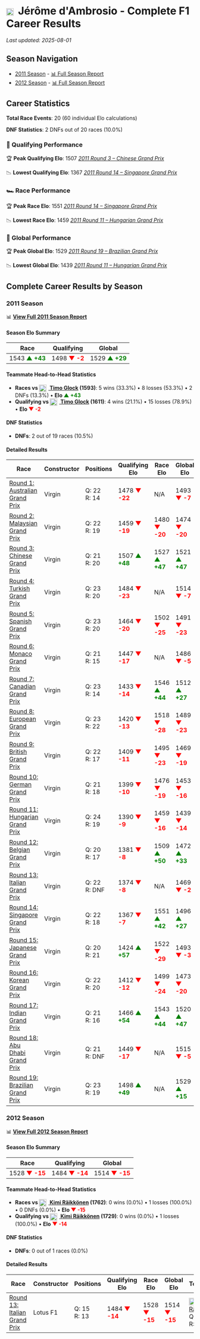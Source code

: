 # <img src="https://upload.wikimedia.org/wikipedia/commons/6/65/Flag_of_Belgium.svg" alt="Belgium" width="20" height="auto" style="vertical-align: middle; margin-right: 5px;" onerror="this.outerHTML='🇧🇪'; this.style.marginRight='5px';"/> Jérôme d'Ambrosio - Complete F1 Career Results

*Last updated: 2025-08-01*

## Season Navigation

- [2011 Season](#2011-season) - [📊 Full Season Report](../seasons/2011-season-report)
- [2012 Season](#2012-season) - [📊 Full Season Report](../seasons/2012-season-report)

## Career Statistics

**Total Race Events**: 20 (60 individual Elo calculations)

**DNF Statistics**: 2 DNFs out of 20 races (10.0%)

### 🏁 Qualifying Performance

🏆 **Peak Qualifying Elo**: 1507
   *[2011 Round 3 – Chinese Grand Prix](../seasons/2011-season-report#round-3-chinese-grand-prix)*

📉 **Lowest Qualifying Elo**: 1367
   *[2011 Round 14 – Singapore Grand Prix](../seasons/2011-season-report#round-14-singapore-grand-prix)*

### 🏎️ Race Performance

🏆 **Peak Race Elo**: 1551
   *[2011 Round 14 – Singapore Grand Prix](../seasons/2011-season-report#round-14-singapore-grand-prix)*

📉 **Lowest Race Elo**: 1459
   *[2011 Round 11 – Hungarian Grand Prix](../seasons/2011-season-report#round-11-hungarian-grand-prix)*

### 🌟 Global Performance

🏆 **Peak Global Elo**: 1529
   *[2011 Round 19 – Brazilian Grand Prix](../seasons/2011-season-report#round-19-brazilian-grand-prix)*

📉 **Lowest Global Elo**: 1439
   *[2011 Round 11 – Hungarian Grand Prix](../seasons/2011-season-report#round-11-hungarian-grand-prix)*


## Complete Career Results by Season

### 2011 Season

📊 **[View Full 2011 Season Report](../seasons/2011-season-report)**

#### Season Elo Summary

| Race | Qualifying | Global |
|------|------------|--------|
| 1543 **<span style="color: green;">▲ +43</span>** | 1498 **<span style="color: red;">▼ -2</span>** | 1529 **<span style="color: green;">▲ +29</span>** |

#### Teammate Head-to-Head Statistics

- **Races vs [<img src="https://upload.wikimedia.org/wikipedia/commons/b/ba/Flag_of_Germany.svg" alt="Germany" width="20" height="auto" style="vertical-align: middle; margin-right: 5px;" onerror="this.outerHTML='🇩🇪'; this.style.marginRight='5px';"/> Timo Glock](timo-glock) (1593)**: 5 wins (33.3%) • 8 losses (53.3%) • 2 DNFs (13.3%) • **Elo <span style="color: green;">▲ +43</span>**
- **Qualifying vs [<img src="https://upload.wikimedia.org/wikipedia/commons/b/ba/Flag_of_Germany.svg" alt="Germany" width="20" height="auto" style="vertical-align: middle; margin-right: 5px;" onerror="this.outerHTML='🇩🇪'; this.style.marginRight='5px';"/> Timo Glock](timo-glock) (1611)**: 4 wins (21.1%) • 15 losses (78.9%) • **Elo <span style="color: red;">▼ -2</span>**

#### DNF Statistics

- **DNFs**: 2 out of 19 races (10.5%)

#### Detailed Results

| Race | Constructor | Positions | Qualifying Elo | Race Elo | Global Elo | Teammate |
|------|-------------|-----------|----------------|----------|------------|----------|
| [Round 1: Australian Grand Prix](../seasons/2011-season-report#round-1-australian-grand-prix) | Virgin | Q: 22<br/>R: 14 | 1478 **<span style="color: red;">▼ -22</span>** | N/A | 1493 **<span style="color: red;">▼ -7</span>** | [<img src="https://upload.wikimedia.org/wikipedia/commons/b/ba/Flag_of_Germany.svg" alt="Germany" width="20" height="auto" style="vertical-align: middle; margin-right: 5px;" onerror="this.outerHTML='🇩🇪'; this.style.marginRight='5px';"/> Timo Glock](timo-glock)<br/>Q: 21<br/>R: DNF |
| [Round 2: Malaysian Grand Prix](../seasons/2011-season-report#round-2-malaysian-grand-prix) | Virgin | Q: 22<br/>R: 19 | 1459 **<span style="color: red;">▼ -19</span>** | 1480 **<span style="color: red;">▼ -20</span>** | 1474 **<span style="color: red;">▼ -20</span>** | [<img src="https://upload.wikimedia.org/wikipedia/commons/b/ba/Flag_of_Germany.svg" alt="Germany" width="20" height="auto" style="vertical-align: middle; margin-right: 5px;" onerror="this.outerHTML='🇩🇪'; this.style.marginRight='5px';"/> Timo Glock](timo-glock)<br/>Q: 21<br/>R: 16 |
| [Round 3: Chinese Grand Prix](../seasons/2011-season-report#round-3-chinese-grand-prix) | Virgin | Q: 21<br/>R: 20 | 1507 **<span style="color: green;">▲ +48</span>** | 1527 **<span style="color: green;">▲ +47</span>** | 1521 **<span style="color: green;">▲ +47</span>** | [<img src="https://upload.wikimedia.org/wikipedia/commons/b/ba/Flag_of_Germany.svg" alt="Germany" width="20" height="auto" style="vertical-align: middle; margin-right: 5px;" onerror="this.outerHTML='🇩🇪'; this.style.marginRight='5px';"/> Timo Glock](timo-glock)<br/>Q: 22<br/>R: 21 |
| [Round 4: Turkish Grand Prix](../seasons/2011-season-report#round-4-turkish-grand-prix) | Virgin | Q: 23<br/>R: 20 | 1484 **<span style="color: red;">▼ -23</span>** | N/A | 1514 **<span style="color: red;">▼ -7</span>** | [<img src="https://upload.wikimedia.org/wikipedia/commons/b/ba/Flag_of_Germany.svg" alt="Germany" width="20" height="auto" style="vertical-align: middle; margin-right: 5px;" onerror="this.outerHTML='🇩🇪'; this.style.marginRight='5px';"/> Timo Glock](timo-glock)<br/>Q: 21<br/>R: DNF |
| [Round 5: Spanish Grand Prix](../seasons/2011-season-report#round-5-spanish-grand-prix) | Virgin | Q: 23<br/>R: 20 | 1464 **<span style="color: red;">▼ -20</span>** | 1502 **<span style="color: red;">▼ -25</span>** | 1491 **<span style="color: red;">▼ -23</span>** | [<img src="https://upload.wikimedia.org/wikipedia/commons/b/ba/Flag_of_Germany.svg" alt="Germany" width="20" height="auto" style="vertical-align: middle; margin-right: 5px;" onerror="this.outerHTML='🇩🇪'; this.style.marginRight='5px';"/> Timo Glock](timo-glock)<br/>Q: 20<br/>R: 19 |
| [Round 6: Monaco Grand Prix](../seasons/2011-season-report#round-6-monaco-grand-prix) | Virgin | Q: 21<br/>R: 15 | 1447 **<span style="color: red;">▼ -17</span>** | N/A | 1486 **<span style="color: red;">▼ -5</span>** | [<img src="https://upload.wikimedia.org/wikipedia/commons/b/ba/Flag_of_Germany.svg" alt="Germany" width="20" height="auto" style="vertical-align: middle; margin-right: 5px;" onerror="this.outerHTML='🇩🇪'; this.style.marginRight='5px';"/> Timo Glock](timo-glock)<br/>Q: 20<br/>R: DNF |
| [Round 7: Canadian Grand Prix](../seasons/2011-season-report#round-7-canadian-grand-prix) | Virgin | Q: 23<br/>R: 14 | 1433 **<span style="color: red;">▼ -14</span>** | 1546 **<span style="color: green;">▲ +44</span>** | 1512 **<span style="color: green;">▲ +27</span>** | [<img src="https://upload.wikimedia.org/wikipedia/commons/b/ba/Flag_of_Germany.svg" alt="Germany" width="20" height="auto" style="vertical-align: middle; margin-right: 5px;" onerror="this.outerHTML='🇩🇪'; this.style.marginRight='5px';"/> Timo Glock](timo-glock)<br/>Q: 21<br/>R: 15 |
| [Round 8: European Grand Prix](../seasons/2011-season-report#round-8-european-grand-prix) | Virgin | Q: 23<br/>R: 22 | 1420 **<span style="color: red;">▼ -13</span>** | 1518 **<span style="color: red;">▼ -28</span>** | 1489 **<span style="color: red;">▼ -23</span>** | [<img src="https://upload.wikimedia.org/wikipedia/commons/b/ba/Flag_of_Germany.svg" alt="Germany" width="20" height="auto" style="vertical-align: middle; margin-right: 5px;" onerror="this.outerHTML='🇩🇪'; this.style.marginRight='5px';"/> Timo Glock](timo-glock)<br/>Q: 21<br/>R: 21 |
| [Round 9: British Grand Prix](../seasons/2011-season-report#round-9-british-grand-prix) | Virgin | Q: 22<br/>R: 17 | 1409 **<span style="color: red;">▼ -11</span>** | 1495 **<span style="color: red;">▼ -23</span>** | 1469 **<span style="color: red;">▼ -19</span>** | [<img src="https://upload.wikimedia.org/wikipedia/commons/b/ba/Flag_of_Germany.svg" alt="Germany" width="20" height="auto" style="vertical-align: middle; margin-right: 5px;" onerror="this.outerHTML='🇩🇪'; this.style.marginRight='5px';"/> Timo Glock](timo-glock)<br/>Q: 20<br/>R: 16 |
| [Round 10: German Grand Prix](../seasons/2011-season-report#round-10-german-grand-prix) | Virgin | Q: 21<br/>R: 18 | 1399 **<span style="color: red;">▼ -10</span>** | 1476 **<span style="color: red;">▼ -19</span>** | 1453 **<span style="color: red;">▼ -16</span>** | [<img src="https://upload.wikimedia.org/wikipedia/commons/b/ba/Flag_of_Germany.svg" alt="Germany" width="20" height="auto" style="vertical-align: middle; margin-right: 5px;" onerror="this.outerHTML='🇩🇪'; this.style.marginRight='5px';"/> Timo Glock](timo-glock)<br/>Q: 19<br/>R: 17 |
| [Round 11: Hungarian Grand Prix](../seasons/2011-season-report#round-11-hungarian-grand-prix) | Virgin | Q: 24<br/>R: 19 | 1390 **<span style="color: red;">▼ -9</span>** | 1459 **<span style="color: red;">▼ -16</span>** | 1439 **<span style="color: red;">▼ -14</span>** | [<img src="https://upload.wikimedia.org/wikipedia/commons/b/ba/Flag_of_Germany.svg" alt="Germany" width="20" height="auto" style="vertical-align: middle; margin-right: 5px;" onerror="this.outerHTML='🇩🇪'; this.style.marginRight='5px';"/> Timo Glock](timo-glock)<br/>Q: 20<br/>R: 17 |
| [Round 12: Belgian Grand Prix](../seasons/2011-season-report#round-12-belgian-grand-prix) | Virgin | Q: 20<br/>R: 17 | 1381 **<span style="color: red;">▼ -8</span>** | 1509 **<span style="color: green;">▲ +50</span>** | 1472 **<span style="color: green;">▲ +33</span>** | [<img src="https://upload.wikimedia.org/wikipedia/commons/b/ba/Flag_of_Germany.svg" alt="Germany" width="20" height="auto" style="vertical-align: middle; margin-right: 5px;" onerror="this.outerHTML='🇩🇪'; this.style.marginRight='5px';"/> Timo Glock](timo-glock)<br/>Q: 19<br/>R: 18 |
| [Round 13: Italian Grand Prix](../seasons/2011-season-report#round-13-italian-grand-prix) | Virgin | Q: 22<br/>R: DNF | 1374 **<span style="color: red;">▼ -8</span>** | N/A | 1469 **<span style="color: red;">▼ -2</span>** | [<img src="https://upload.wikimedia.org/wikipedia/commons/b/ba/Flag_of_Germany.svg" alt="Germany" width="20" height="auto" style="vertical-align: middle; margin-right: 5px;" onerror="this.outerHTML='🇩🇪'; this.style.marginRight='5px';"/> Timo Glock](timo-glock)<br/>Q: 21<br/>R: 15 |
| [Round 14: Singapore Grand Prix](../seasons/2011-season-report#round-14-singapore-grand-prix) | Virgin | Q: 22<br/>R: 18 | 1367 **<span style="color: red;">▼ -7</span>** | 1551 **<span style="color: green;">▲ +42</span>** | 1496 **<span style="color: green;">▲ +27</span>** | [<img src="https://upload.wikimedia.org/wikipedia/commons/b/ba/Flag_of_Germany.svg" alt="Germany" width="20" height="auto" style="vertical-align: middle; margin-right: 5px;" onerror="this.outerHTML='🇩🇪'; this.style.marginRight='5px';"/> Timo Glock](timo-glock)<br/>Q: 21<br/>R: 24 |
| [Round 15: Japanese Grand Prix](../seasons/2011-season-report#round-15-japanese-grand-prix) | Virgin | Q: 20<br/>R: 21 | 1424 **<span style="color: green;">▲ +57</span>** | 1522 **<span style="color: red;">▼ -29</span>** | 1493 **<span style="color: red;">▼ -3</span>** | [<img src="https://upload.wikimedia.org/wikipedia/commons/b/ba/Flag_of_Germany.svg" alt="Germany" width="20" height="auto" style="vertical-align: middle; margin-right: 5px;" onerror="this.outerHTML='🇩🇪'; this.style.marginRight='5px';"/> Timo Glock](timo-glock)<br/>Q: 21<br/>R: 20 |
| [Round 16: Korean Grand Prix](../seasons/2011-season-report#round-16-korean-grand-prix) | Virgin | Q: 22<br/>R: 20 | 1412 **<span style="color: red;">▼ -12</span>** | 1499 **<span style="color: red;">▼ -24</span>** | 1473 **<span style="color: red;">▼ -20</span>** | [<img src="https://upload.wikimedia.org/wikipedia/commons/b/ba/Flag_of_Germany.svg" alt="Germany" width="20" height="auto" style="vertical-align: middle; margin-right: 5px;" onerror="this.outerHTML='🇩🇪'; this.style.marginRight='5px';"/> Timo Glock](timo-glock)<br/>Q: 21<br/>R: 18 |
| [Round 17: Indian Grand Prix](../seasons/2011-season-report#round-17-indian-grand-prix) | Virgin | Q: 21<br/>R: 16 | 1466 **<span style="color: green;">▲ +54</span>** | 1543 **<span style="color: green;">▲ +44</span>** | 1520 **<span style="color: green;">▲ +47</span>** | [<img src="https://upload.wikimedia.org/wikipedia/commons/b/ba/Flag_of_Germany.svg" alt="Germany" width="20" height="auto" style="vertical-align: middle; margin-right: 5px;" onerror="this.outerHTML='🇩🇪'; this.style.marginRight='5px';"/> Timo Glock](timo-glock)<br/>Q: 22<br/>R: 23 |
| [Round 18: Abu Dhabi Grand Prix](../seasons/2011-season-report#round-18-abu-dhabi-grand-prix) | Virgin | Q: 21<br/>R: DNF | 1449 **<span style="color: red;">▼ -17</span>** | N/A | 1515 **<span style="color: red;">▼ -5</span>** | [<img src="https://upload.wikimedia.org/wikipedia/commons/b/ba/Flag_of_Germany.svg" alt="Germany" width="20" height="auto" style="vertical-align: middle; margin-right: 5px;" onerror="this.outerHTML='🇩🇪'; this.style.marginRight='5px';"/> Timo Glock](timo-glock)<br/>Q: 19<br/>R: 19 |
| [Round 19: Brazilian Grand Prix](../seasons/2011-season-report#round-19-brazilian-grand-prix) | Virgin | Q: 23<br/>R: 19 | 1498 **<span style="color: green;">▲ +49</span>** | N/A | 1529 **<span style="color: green;">▲ +15</span>** | [<img src="https://upload.wikimedia.org/wikipedia/commons/b/ba/Flag_of_Germany.svg" alt="Germany" width="20" height="auto" style="vertical-align: middle; margin-right: 5px;" onerror="this.outerHTML='🇩🇪'; this.style.marginRight='5px';"/> Timo Glock](timo-glock)<br/>Q: 24<br/>R: DNF |

### 2012 Season

📊 **[View Full 2012 Season Report](../seasons/2012-season-report)**

#### Season Elo Summary

| Race | Qualifying | Global |
|------|------------|--------|
| 1528 **<span style="color: red;">▼ -15</span>** | 1484 **<span style="color: red;">▼ -14</span>** | 1514 **<span style="color: red;">▼ -15</span>** |

#### Teammate Head-to-Head Statistics

- **Races vs [<img src="https://upload.wikimedia.org/wikipedia/commons/b/bc/Flag_of_Finland.svg" alt="Finland" width="20" height="auto" style="vertical-align: middle; margin-right: 5px;" onerror="this.outerHTML='🇫🇮'; this.style.marginRight='5px';"/> Kimi Räikkönen](kimi-rikknen) (1762)**: 0 wins (0.0%) • 1 losses (100.0%) • 0 DNFs (0.0%) • **Elo <span style="color: red;">▼ -15</span>**
- **Qualifying vs [<img src="https://upload.wikimedia.org/wikipedia/commons/b/bc/Flag_of_Finland.svg" alt="Finland" width="20" height="auto" style="vertical-align: middle; margin-right: 5px;" onerror="this.outerHTML='🇫🇮'; this.style.marginRight='5px';"/> Kimi Räikkönen](kimi-rikknen) (1729)**: 0 wins (0.0%) • 1 losses (100.0%) • **Elo <span style="color: red;">▼ -14</span>**

#### DNF Statistics

- **DNFs**: 0 out of 1 races (0.0%)

#### Detailed Results

| Race | Constructor | Positions | Qualifying Elo | Race Elo | Global Elo | Teammate |
|------|-------------|-----------|----------------|----------|------------|----------|
| [Round 13: Italian Grand Prix](../seasons/2012-season-report#round-13-italian-grand-prix) | Lotus F1 | Q: 15<br/>R: 13 | 1484 **<span style="color: red;">▼ -14</span>** | 1528 **<span style="color: red;">▼ -15</span>** | 1514 **<span style="color: red;">▼ -15</span>** | [<img src="https://upload.wikimedia.org/wikipedia/commons/b/bc/Flag_of_Finland.svg" alt="Finland" width="20" height="auto" style="vertical-align: middle; margin-right: 5px;" onerror="this.outerHTML='🇫🇮'; this.style.marginRight='5px';"/> Kimi Räikkönen](kimi-rikknen)<br/>Q: 7<br/>R: 5 |

